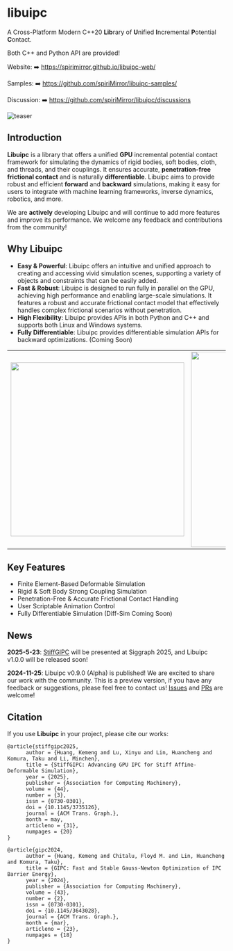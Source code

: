 # libuipc

A Cross-Platform Modern C++20 **Lib**rary of **U**nified **I**ncremental **P**otential **C**ontact.

Both C++ and Python API are provided!

Website: ➡️ https://spirimirror.github.io/libuipc-web/

Samples: ➡️ https://github.com/spiriMirror/libuipc-samples/

Discussion: ➡️ https://github.com/spiriMirror/libuipc/discussions


![teaser](docs/media/teaser.png)

## Introduction

**Libuipc** is a library that offers a unified **GPU** incremental potential contact framework for simulating the dynamics of rigid bodies, soft bodies, cloth, and threads, and their couplings. It ensures accurate, **penetration-free frictional contact** and is naturally **differentiable**. Libuipc aims to provide robust and efficient **forward** and **backward** simulations, making it easy for users to integrate with machine learning frameworks, inverse dynamics, robotics, and more.

We are **actively** developing Libuipc and will continue to add more features and improve its performance. We welcome any feedback and contributions from the community!

## Why Libuipc

- **Easy & Powerful**: Libuipc offers an intuitive and unified approach to creating and accessing vivid simulation scenes, supporting a variety of objects and constraints that can be easily added.
- **Fast & Robust**: Libuipc is designed to run fully in parallel on the GPU, achieving high performance and enabling large-scale simulations. It features a robust and accurate frictional contact model that effectively handles complex frictional scenarios without penetration.
- **High Flexibility**: Libuipc provides APIs in both Python and C++ and supports both Linux and Windows systems.
- **Fully Differentiable**: Libuipc provides differentiable simulation APIs for backward optimizations. (Coming Soon)

<table>
  <tr>
    <td>
      <img src="docs/tutorial/media/concepts_code.svg" width="400">
    </td>
    <td>
      <img src="docs/tutorial/media/concepts.drawio.svg" width="450">
    </td>
  </tr>
</table>


## Key Features

- Finite Element-Based Deformable Simulation
- Rigid & Soft Body Strong Coupling Simulation
- Penetration-Free & Accurate Frictional Contact Handling
- User Scriptable Animation Control
- Fully Differentiable Simulation (Diff-Sim Coming Soon)

## News

**2025-5-23**: [StiffGIPC](https://dl.acm.org/doi/10.1145/3735126) will be presented at Siggraph 2025, and Libuipc v1.0.0 will be released soon!

**2024-11-25**: Libuipc v0.9.0 (Alpha) is published! We are excited to share our work with the community. This is a preview version, if you have any feedback or suggestions, please feel free to contact us! [Issues](https://github.com/spiriMirror/libuipc/issues) and [PRs](https://github.com/spiriMirror/libuipc/pulls) are welcome!

## Citation

If you use **Libuipc** in your project, please cite our works:

```
@article{stiffgipc2025,
      author = {Huang, Kemeng and Lu, Xinyu and Lin, Huancheng and Komura, Taku and Li, Minchen},
      title = {StiffGIPC: Advancing GPU IPC for Stiff Affine-Deformable Simulation},
      year = {2025},
      publisher = {Association for Computing Machinery},
      volume = {44},
      number = {3},
      issn = {0730-0301},
      doi = {10.1145/3735126},
      journal = {ACM Trans. Graph.},
      month = may,
      articleno = {31},
      numpages = {20}
}
```

```
@article{gipc2024,
      author = {Huang, Kemeng and Chitalu, Floyd M. and Lin, Huancheng and Komura, Taku},
      title = {GIPC: Fast and Stable Gauss-Newton Optimization of IPC Barrier Energy},
      year = {2024},
      publisher = {Association for Computing Machinery},
      volume = {43},
      number = {2},
      issn = {0730-0301},
      doi = {10.1145/3643028},
      journal = {ACM Trans. Graph.},
      month = {mar},
      articleno = {23},
      numpages = {18}
}
```

